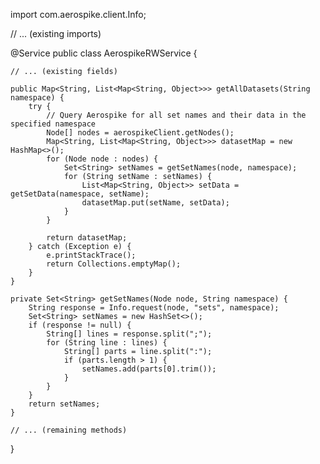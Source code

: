 import com.aerospike.client.Info;

// ... (existing imports)

@Service
public class AerospikeRWService {

    // ... (existing fields)

    public Map<String, List<Map<String, Object>>> getAllDatasets(String namespace) {
        try {
            // Query Aerospike for all set names and their data in the specified namespace
            Node[] nodes = aerospikeClient.getNodes();
            Map<String, List<Map<String, Object>>> datasetMap = new HashMap<>();
            for (Node node : nodes) {
                Set<String> setNames = getSetNames(node, namespace);
                for (String setName : setNames) {
                    List<Map<String, Object>> setData = getSetData(namespace, setName);
                    datasetMap.put(setName, setData);
                }
            }

            return datasetMap;
        } catch (Exception e) {
            e.printStackTrace();
            return Collections.emptyMap();
        }
    }

    private Set<String> getSetNames(Node node, String namespace) {
        String response = Info.request(node, "sets", namespace);
        Set<String> setNames = new HashSet<>();
        if (response != null) {
            String[] lines = response.split(";");
            for (String line : lines) {
                String[] parts = line.split(":");
                if (parts.length > 1) {
                    setNames.add(parts[0].trim());
                }
            }
        }
        return setNames;
    }

    // ... (remaining methods)
}
